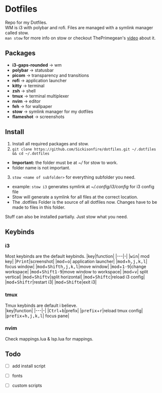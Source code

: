# Dotfiles

Repo for my Dotfiles.  
WM is i3 with polybar and rofi.
Files are managed with a symlink manager called stow.  
`man stow` for more info on stow or checkout ThePrimegean's [video](https://www.youtube.com/watch?v=tkUllCAGs3c) about it.  


## Packages
- **i3-gaps-rounded** -> wm
- **polybar** -> statusbar
- **picom** -> transparency and transitions
- **rofi** -> application launcher
- **kitty** -> terminal
- **zsh** -> shell
- **tmux** -> terminal multiplexer
- **nvim** -> editor
- **feh** -> for wallpaper
- **stow** -> symlink manager for my dotfiles
- **flameshot** -> screenshots

## Install

1. Install all required packages and stow.  
2. `git clone https://github.com/Sickisonfire/dotfiles.git ~/.dotfiles && cd ~/.dotfiles`
- **Important:** the folder must be at *~/* for stow to work.
- folder name is not important. 
3. `stow <name of subfolder>` for everything subfolder you need.  
- example: `stow i3` generates symlink at *~/.config/i3/config* for i3 config file
- Stow will generate a symlink for all files at the correct location.  
- The .dotfiles Folder is the source of all dotfiles now. Changes have to be made to files in this folder.  
    
Stuff can also be installed partially. Just stow what you need.  

## Keybinds

### i3

Most keybinds are the default keybinds.
|key|function|
|---|-|
|<kbd>win</kbd>| mod key|
|<kbd>Print</kbd>|screenshot|
|<kbd>mod</kbd>+<kbd>o</kbd>| application launcher|
|<kbd>mod</kbd>+<kbd>h,j,k,l</kbd>| focus window|
|<kbd>mod</kbd>+<kbd>Shift</kbd><kbd>h,j,k,l</kbd>|move window|
|<kbd>mod</kbd>+<kbd>1-9</kbd>|change workspace|
|<kbd>mod</kbd>+<kbd>Shift</kbd><kbd>1-9</kbd>|move window to workspace|
|<kbd>mod</kbd>+<kbd>v</kbd>| split vertical|
|<kbd>mod</kbd>+<kbd>Shift</kbd><kbd>v</kbd>|split horizontal|
|<kbd>mod</kbd>+<kbd>Shift</kbd><kbd>c</kbd>|reload i3 config|
|<kbd>mod</kbd>+<kbd>Shift</kbd><kbd>r</kbd>|restart i3|
|<kbd>mod</kbd>+<kbd>Shift</kbd><kbd>e</kbd>|exit i3|

### tmux
Tmux keybinds are default i believe.  
|key|function|
|---|-|
|<kbd>Ctrl</kbd>+<kbd>b</kbd>|prefix|
|<kbd>prefix</kbd>+<kbd>r</kbd>|reload tmux config|
|<kbd>prefix</kbd>+<kbd>h,j,k,l</kbd>| focus pane|

### nvim 
Check mappings.lua & lsp.lua for mappings.

## Todo
- [ ] add install script
- [ ] fonts
- [ ] custom scripts  


